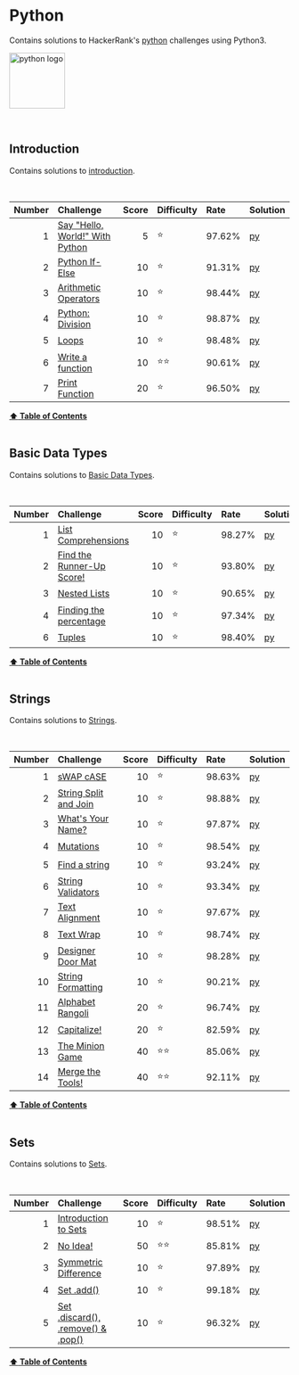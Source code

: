 
# Python
Contains solutions to HackerRank's [python](https://www.hackerrank.com/domains/python) challenges using Python3.

<img 
src="https://upload.wikimedia.org/wikipedia/commons/thumb/c/c3/Python-logo-notext.svg/1024px-Python-logo-notext.svg.png" 
alt="python logo" 
width=100
height=100>


<br/>

## Introduction
Contains solutions to [introduction](https://www.hackerrank.com/domains/python?filters%5Bsubdomains%5D%5B%5D=py-introduction).

<br/>

Number   |   Challenge                                                                                                     |   Score   |   Difficulty     |   Rate     |   Solution                                                                                                                
--:      |   :--                                                                                                           |   --:     |   :--            |   :--      |   :--                                                                                                                     
1        |   [Say "Hello, World!" With Python](https://www.hackerrank.com/challenges/py-hello-world?isFullScreen=true)     |   5       |   :star:         |   97.62%   |   [py](https://github.com/jaimiles23/HackerRank_Solutions/blob/master/python/01_introduction/1_sayhelloworldwithpython.py)
2        |   [Python If-Else](https://www.hackerrank.com/challenges/py-if-else/problem?isFullScreen=true)                  |   10      |   :star:         |   91.31%   |   [py](https://github.com/jaimiles23/HackerRank_Solutions/blob/master/python/01_introduction/2_pythonif-else.py)          
3        |   [Arithmetic Operators](https://www.hackerrank.com/challenges/python-arithmetic-operators?isFullScreen=true)   |   10      |   :star:         |   98.44%   |   [py](https://github.com/jaimiles23/HackerRank_Solutions/blob/master/python/01_introduction/3_arithmeticoperators.py)    
4        |   [Python: Division](https://www.hackerrank.com/challenges/python-division?isFullScreen=true)                   |   10      |   :star:         |   98.87%   |   [py](https://github.com/jaimiles23/HackerRank_Solutions/blob/master/python/01_introduction/4_pythondivision.py)         
5        |   [Loops](https://www.hackerrank.com/challenges/python-loops?isFullScreen=true)                                 |   10      |   :star:         |   98.48%   |   [py](https://github.com/jaimiles23/HackerRank_Solutions/blob/master/python/01_introduction/5_loops.py)                  
6        |   [Write a function](https://www.hackerrank.com/challenges/write-a-function?isFullScreen=true)                  |   10      |   :star::star:   |   90.61%   |   [py](https://github.com/jaimiles23/HackerRank_Solutions/blob/master/python/01_introduction/6_writeafunction.py)         
7        |   [Print Function](https://www.hackerrank.com/challenges/python-print?isFullScreen=true)                        |   20      |   :star:         |   96.50%   |   [py](https://github.com/jaimiles23/HackerRank_Solutions/blob/master/python/01_introduction/7_printfunction.py)          



<b><a href="#hackerrank">:arrow_up: Table of Contents</a></b>
<br/>
<br/>




## Basic Data Types
Contains solutions to [Basic Data Types](https://www.hackerrank.com/domains/python?filters%5Bsubdomains%5D%5B%5D=py-basic-data-types).

<br/>

Number   |   Challenge                                                                                                                           |   Score   |   Difficulty   |   Rate     |   Solution                                                                                                                   
--:      |   :--                                                                                                                                 |   --:     |   :--          |   :--      |   :--                                                                                                                        
1        |   [List Comprehensions](https://www.hackerrank.com/challenges/list-comprehensions?isFullScreen=true)                                  |   10      |   :star:       |   98.27%   |   [py](https://github.com/jaimiles23/HackerRank_Solutions/blob/master/python/02_basic_data_types/1_listcomprehensions.py)    
2        |   [Find the Runner-Up Score!](https://www.hackerrank.com/challenges/find-second-maximum-number-in-a-list/problem?isFullScreen=true)   |   10      |   :star:       |   93.80%   |   [py](https://github.com/jaimiles23/HackerRank_Solutions/blob/master/python/02_basic_data_types/2_findtherunner-upscore!.py)
3        |   [Nested Lists](https://www.hackerrank.com/challenges/nested-list?isFullScreen=true)                                                 |   10      |   :star:       |   90.65%   |   [py](https://github.com/jaimiles23/HackerRank_Solutions/blob/master/python/02_basic_data_types/3_nestedlists.py)           
4        |   [Finding the percentage](https://www.hackerrank.com/challenges/finding-the-percentage?isFullScreen=true)                            |   10      |   :star:       |   97.34%   |   [py](https://github.com/jaimiles23/HackerRank_Solutions/blob/master/python/02_basic_data_types/4_findingthepercentage.py)  
6        |   [Tuples](https://www.hackerrank.com/challenges/python-tuples?isFullScreen=true)                                                     |   10      |   :star:       |   98.40%   |   [py](https://github.com/jaimiles23/HackerRank_Solutions/blob/master/python/02_basic_data_types/6_tuples.py)                



<b><a href="#hackerrank">:arrow_up: Table of Contents</a></b>
<br/>
<br/>




## Strings
Contains solutions to [Strings](https://www.hackerrank.com/domains/python?filters%5Bsubdomains%5D%5B%5D=py-strings).

<br/>

Number   |   Challenge                                                                                                               |   Score   |   Difficulty     |   Rate     |   Solution                                                                                                       
--:      |   :--                                                                                                                     |   --:     |   :--            |   :--      |   :--                                                                                                            
1        |   [sWAP cASE](https://www.hackerrank.com/challenges/swap-case?isFullScreen=true)                                          |   10      |   :star:         |   98.63%   |   [py](https://github.com/jaimiles23/HackerRank_Solutions/blob/master/python/03_strings/01_swapcase.py)          
2        |   [String Split and Join](https://www.hackerrank.com/challenges/python-string-split-and-join/problem?isFullScreen=true)   |   10      |   :star:         |   98.88%   |   [py](https://github.com/jaimiles23/HackerRank_Solutions/blob/master/python/03_strings/02_stringsplitandjoin.py)
3        |   [What's Your Name?](https://www.hackerrank.com/challenges/whats-your-name?isFullScreen=true)                            |   10      |   :star:         |   97.87%   |   [py](https://github.com/jaimiles23/HackerRank_Solutions/blob/master/python/03_strings/03_whatsyourname.py)     
4        |   [Mutations](https://www.hackerrank.com/challenges/python-mutations?isFullScreen=true)                                   |   10      |   :star:         |   98.54%   |   [py](https://github.com/jaimiles23/HackerRank_Solutions/blob/master/python/03_strings/04_mutations.py)         
5        |   [Find a string](https://www.hackerrank.com/challenges/find-a-string?isFullScreen=true)                                  |   10      |   :star:         |   93.24%   |   [py](https://github.com/jaimiles23/HackerRank_Solutions/blob/master/python/03_strings/05_findastring.py)       
6        |   [String Validators](https://www.hackerrank.com/challenges/string-validators?isFullScreen=true)                          |   10      |   :star:         |   93.34%   |   [py](https://github.com/jaimiles23/HackerRank_Solutions/blob/master/python/03_strings/06_stringvalidators.py)  
7        |   [Text Alignment](https://www.hackerrank.com/challenges/text-alignment/problem?isFullScreen=true)                        |   10      |   :star:         |   97.67%   |   [py](https://github.com/jaimiles23/HackerRank_Solutions/blob/master/python/03_strings/07_textalignment.py)     
8        |   [Text Wrap](https://www.hackerrank.com/challenges/text-wrap?isFullScreen=true)                                          |   10      |   :star:         |   98.74%   |   [py](https://github.com/jaimiles23/HackerRank_Solutions/blob/master/python/03_strings/08_textwrap.py)          
9        |   [Designer Door Mat](https://www.hackerrank.com/challenges/designer-door-mat?isFullScreen=true)                          |   10      |   :star:         |   98.28%   |   [py](https://github.com/jaimiles23/HackerRank_Solutions/blob/master/python/03_strings/09_designerdoormat.py)   
10       |   [String Formatting](https://www.hackerrank.com/challenges/python-string-formatting?isFullScreen=true)                   |   10      |   :star:         |   90.21%   |   [py](https://github.com/jaimiles23/HackerRank_Solutions/blob/master/python/03_strings/10_stringformatting.py)  
11       |   [Alphabet Rangoli](https://www.hackerrank.com/challenges/alphabet-rangoli?isFullScreen=true)                            |   20      |   :star:         |   96.74%   |   [py](https://github.com/jaimiles23/HackerRank_Solutions/blob/master/python/03_strings/11_alphabetrangoli.py)   
12       |   [Capitalize!](https://www.hackerrank.com/challenges/capitalize/problem?isFullScreen=true)                               |   20      |   :star:         |   82.59%   |   [py](https://github.com/jaimiles23/HackerRank_Solutions/blob/master/python/03_strings/12_capitalize!.py)       
13       |   [The Minion Game](https://www.hackerrank.com/challenges/the-minion-game?isFullScreen=true)                              |   40      |   :star::star:   |   85.06%   |   [py](https://github.com/jaimiles23/HackerRank_Solutions/blob/master/python/03_strings/13_theminiongame.py)     
14       |   [Merge the Tools!](https://www.hackerrank.com/challenges/merge-the-tools?isFullScreen=true)                             |   40      |   :star::star:   |   92.11%   |   [py](https://github.com/jaimiles23/HackerRank_Solutions/blob/master/python/03_strings/14_mergethetools!.py)    



<b><a href="#hackerrank">:arrow_up: Table of Contents</a></b>
<br/>
<br/>




## Sets
Contains solutions to [Sets](https://www.hackerrank.com/domains/python?filters%5Bsubdomains%5D%5B%5D=py-sets).

<br/>

Number   |   Challenge                                                                                                                         |   Score   |   Difficulty     |   Rate     |   Solution                                                                                                                
--:      |   :--                                                                                                                               |   --:     |   :--            |   :--      |   :--                                                                                                                     
1        |   [Introduction to Sets](https://www.hackerrank.com/challenges/py-introduction-to-sets?isFullScreen=true)                           |   10      |   :star:         |   98.51%   |   [py](https://github.com/jaimiles23/HackerRank_Solutions/blob/master/python/04_sets/01_introductiontosets.py)            
2        |   [No Idea!](https://www.hackerrank.com/challenges/no-idea?isFullScreen=true)                                                       |   50      |   :star::star:   |   85.81%   |   [py](https://github.com/jaimiles23/HackerRank_Solutions/blob/master/python/04_sets/02_noidea!.py)                       
3        |   [Symmetric Difference](https://www.hackerrank.com/challenges/symmetric-difference?isFullScreen=true)                              |   10      |   :star:         |   97.89%   |   [py](https://github.com/jaimiles23/HackerRank_Solutions/blob/master/python/04_sets/03_symmetricdifference.py)           
4        |   [Set .add()](https://www.hackerrank.com/challenges/py-set-add?isFullScreen=true)                                                  |   10      |   :star:         |   99.18%   |   [py](https://github.com/jaimiles23/HackerRank_Solutions/blob/master/python/04_sets/04_set.add().py)                     
5        |   [Set .discard(), .remove() & .pop()](https://www.hackerrank.com/challenges/py-set-discard-remove-pop/problem?isFullScreen=true)   |   10      |   :star:         |   96.32%   |   [py](https://github.com/jaimiles23/HackerRank_Solutions/blob/master/python/04_sets/05_set.discard(),.remove()&.pop().py)



<b><a href="#hackerrank">:arrow_up: Table of Contents</a></b>
<br/>
<br/>


